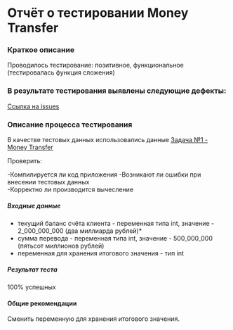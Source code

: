 # Отчёт о тестировании Money Transfer #  

### Краткое описание ###  

Проводилось тестирование: позитивное, функциональное (тестировалась функция сложения)  

### В результате тестирования выявлены следующие дефекты: ###    

[Ссылка на issues][1]  

### Описание процесса тестирования ###  

В качестве тестовых данных использовались данные [Задача №1 - Money Transfer][2]  

Проверить:   

-Компилируется ли код приложения
-Возникают ли ошибки при внесении тестовых данных  
-Корректно ли производится вычесление  

##### Входные данные ##### 
   
- текущий баланс счёта клиента - переменная типа int, значение - 2_000_000_000 (два миллиарда рублей)*  
- сумма перевода - переменная типа int, значение - 500_000_000 (пятьсот миллионов рублей)  
- переменная для хранения итогового значения - тип int  

##### Результат теста #####  
100% успешных


#### Общие рекомендации ####  

Сменить переменную для хранения итогового значения.

[1]: https://github.com/AnnaStarkov/DZJ2.1/issues/1#issue-797153788  
[2]: https://github.com/netology-code/javaqa-homeworks/tree/master/programming